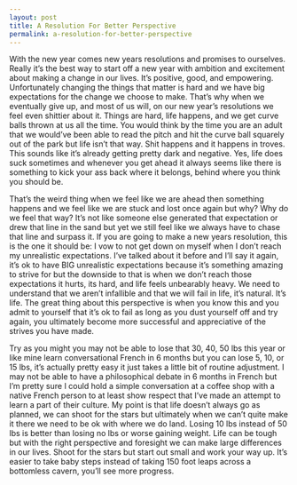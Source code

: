 ```yaml
---
layout: post
title: A Resolution For Better Perspective
permalink: a-resolution-for-better-perspective
---
```




With the new year comes new years resolutions and promises to ourselves. Really it’s the best way to start off a new year with ambition and excitement about making a change in our lives. It’s positive, good, and empowering. Unfortunately changing the things that matter is hard and we have big expectations for the change we choose to make. That’s why when we eventually give up, and most of us will, on our new year’s resolutions we feel even shittier about it. Things are hard, life happens, and we get curve balls thrown at us all the time. You would think by the time you are an adult that we would’ve been able to read the pitch and hit the curve ball squarely out of the park but life isn’t that way. Shit happens and it happens in troves. This sounds like it’s already getting pretty dark and negative. Yes, life does suck sometimes and whenever you get ahead it always seems like there is something to kick your ass back where it belongs, behind where you think you should be.

That’s the weird thing when we feel like we are ahead then something happens and we feel like we are stuck and lost once again but why? Why do we feel that way? It’s not like someone else generated that expectation or drew that line in the sand but yet we still feel like we always have to chase that line and surpass it. If you are going to make a new years resolution, this is the one it should be: I vow to not get down on myself when I don’t reach my unrealistic expectations. I’ve talked about it before and I’ll say it again, it’s ok to have BIG unrealistic expectations because it’s something amazing to strive for but the downside to that is when we don’t reach those expectations it hurts, its hard, and life feels unbearably heavy. We need to understand that we aren’t infallible and that we will fail in life, it’s natural. It’s life. The great thing about this perspective is when you know this and you admit to yourself that it’s ok to fail as long as you dust yourself off and try again, you ultimately become more successful and appreciative of the strives you have made.  

Try as you might you may not be able to lose that 30, 40, 50 lbs this year or like mine learn conversational French in 6 months but you can lose 5, 10, or 15 lbs, it’s actually pretty easy it just takes a little bit of routine adjustment. I may not be able to have a philosophical debate in 6 months in French but I’m pretty sure I could hold a simple conversation at a coffee shop with a native French person to at least show respect that I’ve made an attempt to learn a part of their culture. My point is that life doesn’t always go as planned, we can shoot for the stars but ultimately when we can’t quite make it there we need to be ok with where we do land. Losing 10 lbs instead of 50 lbs is better than losing no lbs or worse gaining weight. Life can be tough but with the right perspective and foresight we can make large differences in our lives. Shoot for the stars but start out small and work your way up. It’s easier to take baby steps instead of taking 150 foot leaps across a bottomless cavern, you’ll see more progress.
